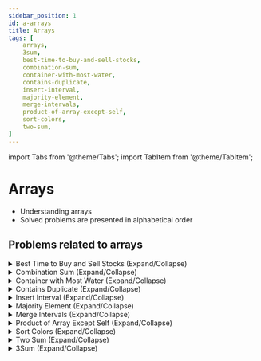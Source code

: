 ```yaml
---
sidebar_position: 1
id: a-arrays
title: Arrays 
tags: [
    arrays, 
    3sum,
    best-time-to-buy-and-sell-stocks,
    combination-sum,
    container-with-most-water,
    contains-duplicate,
    insert-interval,
    majority-element,
    merge-intervals,
    product-of-array-except-self,
    sort-colors,
    two-sum,
]
---
```


import Tabs from '@theme/Tabs';
import TabItem from '@theme/TabItem';

# Arrays

- Understanding arrays
- Solved problems are presented in alphabetical order

## Problems related to arrays

<details> 
<summary> Best Time to Buy and Sell Stocks (Expand/Collapse) </summary> 

### [↗ See LeetCode Problem #121](https://leetcode.com/problems/best-time-to-buy-and-sell-stock/)

<Tabs>
<TabItem value="java" label="Java">

```java showLineNumbers
public class Solution {
    static int maxProfit(int[] prices) {

//        int profit = 0;
//        int maxProfit = 0;
//
//
//        for (int i = 0; i < prices.length - 1; i++) {
//
//            for (int j = i + 1; j < prices.length; j++) {
//                profit = prices[j] - prices[i];
////                maxProfit = Math.max(profit, maxProfit);
//                if (profit > maxProfit) {
//                    maxProfit = profit;
//                }
//            }
//        }
        int minValue = Integer.MAX_VALUE;
        int maxProfit = 0;

        for (int i = 0; i < prices.length; i++) {
            if (prices[i] < minValue) {
                minValue = prices[i];
            } else if (prices[i] - minValue > maxProfit) {
                maxProfit = prices[i] - minValue;
            }
        }
        return maxProfit;
    }

    public static void main(String[] args) {
        int[] prices1 = {7,1,5,3,6,4};
        //  O/P: 5

        int[] prices2 = {7,6,4,3,1};
        //  O/P: 0

        System.out.println("Ex1: " + maxProfit(prices1));
        System.out.println("Ex2: " + maxProfit(prices2));
    }
}
```

</TabItem>
</Tabs>

</details>

<details> 
<summary> Combination Sum (Expand/Collapse) </summary> 

### [↗ See LeetCode Problem #39](https://leetcode.com/problems/combination-sum/)

<Tabs>
<TabItem value="java" label="Java">

```java showLineNumbers
import java.util.ArrayList;
import java.util.Arrays;
import java.util.LinkedList;
import java.util.List;

public class Solution {
    private static void backtrackingMethod(
            int remainingTarget,
            LinkedList<Integer> currentCombination,
            int startIndex,
            int[] candidates,
            List<List<Integer>> outputList
    ) {

        if (remainingTarget == 0) {
            //  Make a deep copy the currentCombination
            //      and add it to the output list of lists
            outputList.add(new ArrayList<>(currentCombination));
            return;
        } else if (remainingTarget < 0) {
            return;
        }

        for (int i = startIndex; i < candidates.length; i++) {

            currentCombination.add(candidates[i]);
            backtrackingMethod(remainingTarget - candidates[i],
                    currentCombination,
                    i,
                    candidates,
                    outputList);

            currentCombination.removeLast();

        }

    }

    public static List<List<Integer>> combinationSum(int[] candidates, int target) {

        List<List<Integer>> outputList = new ArrayList<>();
        LinkedList<Integer> currentCombination = new LinkedList<>();

        backtrackingMethod(target,
                currentCombination,
                0,
                candidates,
                outputList);

        return outputList;

    }

    public static void main(String[] args) {
        // Example 1:
        int[] candidates1 = {2,3,6,7};
        int target1 = 7;
        //  O/P: [[2,2,3],[7]]

        // Example 2:
        int[] candidates2 = {2,3,5};
        int target2 = 8;
        //Output: [[2,2,2,2],[2,3,3],[3,5]]

        // Example 3:
        int[] candidates3 = {2};
        int target3 = 1;
        //Output: []

        System.out.println(combinationSum(candidates1, target1));
        System.out.println(combinationSum(candidates2, target2));
        System.out.println(combinationSum(candidates3, target3));

    }
}
```

</TabItem>
</Tabs>

</details>

<details> 
<summary> Container with Most Water (Expand/Collapse) </summary> 

### [↗ See LeetCode Problem #11](https://leetcode.com/problems/container-with-most-water/)

<Tabs>
<TabItem value="java" label="Java">

```java showLineNumbers
public class Solution {
    public static int maxArea(int[] height) {

        int leftBoundary = 0;
        int rightBoundary = height.length - 1;
        int maxAreaValue = 0;

        while (leftBoundary < rightBoundary) {

            int width = rightBoundary - leftBoundary;

            maxAreaValue = Math.max(maxAreaValue, Math.min(height[leftBoundary],
                    height[rightBoundary]) * width);

            if (height[leftBoundary] <= height[rightBoundary]) {
                leftBoundary++;
            } else {
                rightBoundary--;
            }

        }

        return maxAreaValue;
    }

    public static void main (String[] args) {

        // Example 1:
        int[] height1 = {1,8,6,2,5,4,8,3,7};
        //  O/P: 49

        // Example 2:
        int[] height2 = {1,1};
        //  O/P: 1

        System.out.println(maxArea(height1));
        System.out.println(maxArea(height2));

    }
}
```

</TabItem>
</Tabs>

</details>

<details> 
<summary> Contains Duplicate (Expand/Collapse) </summary> 

### [↗ See LeetCode Problem #217](https://leetcode.com/problems/contains-duplicate/)

<Tabs>
<TabItem value="java" label="Java">

```java showLineNumbers
//import java.util.HashSet;
//import java.util.Set;

public class Solution {
    static boolean containsDuplicate(int[] nums) {

        java.util.Set<Integer> mySet = new java.util.HashSet<>();

        for (int num : nums) {
            if (mySet.contains(num)) {
                return true;
            } else {
                mySet.add(num);
            }
        }

        return false;

    }

    public static void main(String[] args) {
        // Example 1:
         int[] nums1 = {1,2,3,1};
        //Output: true

        // Example 2:
         int[] nums2 = {1,2,3,4};
        //  O/P: false

        // Example 3:
         int[] nums3 = {1,1,1,3,3,4,3,2,4,2};
        //  O/P: true

        System.out.println(containsDuplicate(nums1));
        System.out.println(containsDuplicate(nums2));
        System.out.println(containsDuplicate(nums3));

    }
}
```

</TabItem>
</Tabs>

</details>

<details> 
<summary> Insert Interval (Expand/Collapse) </summary> 

### [↗ See LeetCode Problem #57](https://leetcode.com/problems/insert-interval/)

<Tabs>
<TabItem value="java" label="Java">

```java showLineNumbers
import java.util.ArrayList;
import java.util.Arrays;
import java.util.LinkedList;
import java.util.List;

public class Solution {
    public static int[][] insert(int[][] intervals, int[] newInterval) {

        LinkedList<int[]> mergedIntervals = new LinkedList<>();

        int[][] emptyIntervals = {{}};

        //  Check if given intervals is null or empty
        //  If true, return only list of intervals with newInterval
        if (intervals == null || Arrays.deepEquals(intervals, emptyIntervals)) {
            mergedIntervals.add(newInterval);
            return mergedIntervals.toArray(new int[mergedIntervals.size()][2]);
        }

        int newIntervalStart = newInterval[0];
        int newIntervalEnd = newInterval[1];

        int index = 0;

        //  Added all intervals with start of the intervals
        //      less than the end of the new interval
        while (index < intervals.length &&
                intervals[index][1] < newIntervalStart) {
            mergedIntervals.add(intervals[index++]);
        }

        int[] interval = new int[2];

        while (index < intervals.length &&
                intervals[index][0] <= newIntervalEnd) {
            newIntervalStart = Math.min(intervals[index][0], newIntervalStart);
            newIntervalEnd = Math.max(intervals[index][1], newIntervalEnd);
            index++;
        }

        interval[0] = newIntervalStart;
        interval[1] = newIntervalEnd;

        mergedIntervals.add(interval);

        //  Add all remaining intervals to the output list
        while (index < intervals.length) {
            mergedIntervals.add(intervals[index++]);
        }

        return mergedIntervals.toArray(new int[mergedIntervals.size()][2]);

    }

    public static void main (String[] args) {
        // Example 1:
        int[][] intervals1 = {{1,3},{6,9}};
        int[] newInterval1 = {2,5};
        //Output: [[1,5],[6,9]]

        // Example 2:
        int[][] intervals2 = {{1,2},{3,5},{6,7},{8,10},{12,16}};
        int[] newInterval2 = {4,8};
        //Output: [[1,2],[3,10],[12,16]]

        // Example 3:
        int[][] intervals3 = null;
        int[] newInterval3 = {4,8};

        // Example 4:
        int[][] intervals4 = {{}};
        int[] newInterval4 = {4,8};

        System.out.println(Arrays.deepToString(insert(intervals1, newInterval1)));
        System.out.println(Arrays.deepToString(insert(intervals2, newInterval2)));
        System.out.println(Arrays.deepToString(insert(intervals3, newInterval3)));
        System.out.println(Arrays.deepToString(insert(intervals4, newInterval4)));
    }
}
```

</TabItem>
</Tabs>

</details>

<details> 
<summary> Majority Element (Expand/Collapse) </summary> 

<!-- [LC# 169] majority_element [***Grind75-Array-3/11] -->
### [↗ See LeetCode Problem #169](https://leetcode.com/problems/majority-element/)

<Tabs>
<TabItem value="java" label="Java">

```java showLineNumbers
import java.util.Arrays;

public class Solution {
    static int majorityElement(int[] nums) {

//        //  Approach #1
//        Arrays.sort(nums);
//        return nums[nums.length/2];

        //  Approach #2
        //  Boyer-Moore Voting Algorithm

        int count = 0;
        Integer majorCandidate = null;

        for (int num : nums) {
            if (count == 0) {
                majorCandidate = num;
            }

            count += (num == majorCandidate) ? 1 : -1;

        }

        return majorCandidate;
    }

    public static void main(String[] args) {
        // Example 1:
        int[] nums1 = {3,2,3};
        //  O/P: 3
        //
        // Example 2:
        int[] nums2 = {2,2,1,1,1,2,2};
        //  O/P: 2

        System.out.println("Example 1: " + majorityElement(nums1));
        System.out.println("Example 2: " + majorityElement(nums2));

    }
}
```

</TabItem>
</Tabs>

</details>

<details> 
<summary> Merge Intervals (Expand/Collapse) </summary> 

### [↗ See LeetCode Problem #56](https://leetcode.com/problems/merge-intervals/)

<Tabs>
<TabItem value="java" label="Java">

```java showLineNumbers
import java.util.Arrays;
import java.util.LinkedList;

public class Solution {
    static int[][] merge(int[][] intervals) {

        //  Sort the given array based on the
        //      starting value of each interval
        Arrays.sort(intervals, (a,b) -> Integer.compare(a[0], b[0]));

        //  Create a new LinkedList to generate the output
        LinkedList<int[]> mergedList = new LinkedList<>();

        for (int[] interval : intervals) {
            if (mergedList.isEmpty() ||
                    //  Or, if the ending value of last interval is less
                    //      than the starting value of the current interval
                    mergedList.getLast()[1] < interval [0]) {
                mergedList.add(interval);
            } else {
                //  Update the ending value of the last interval
                mergedList.getLast()[1] =
                        //  The maximum of:
                        //      the ending value of the last interval and
                        //      the ending value of the current interval
                        Math.max(mergedList.getLast()[1], interval[1]);
            }
        }

        return mergedList.toArray(new int[mergedList.size()][]);
    }

    public static void main(String[] args) {

        // Example 1:
        int[][] intervals1 = {{1,3},{2,6},{8,10},{15,18}};
        //  O/P: [[1,6],[8,10],[15,18]]

        // Example 2:
        int[][] intervals2 = {{1,4},{4,5}};
        //  O/P: [[1,5]]

        System.out.println(Arrays.deepToString(merge(intervals1)));
        System.out.println(Arrays.deepToString(merge(intervals2)));
    }
}
```

</TabItem>
</Tabs>

</details>

<details> 
<summary> Product of Array Except Self (Expand/Collapse) </summary> 

### [↗ See LeetCode Problem #238](https://leetcode.com/problems/product-of-array-except-self/)

<Tabs>
<TabItem value="java" label="Java">

```java showLineNumbers
import java.util.Arrays;

public class Solution {
    static int[] productExceptSelf(int[] nums) {
        int[] result = new int[nums.length];

        result[0] = 1;
        int rightSide = 1;

        //  Find products of elements on the left side of index i
        //  At the end of the loop, only the last element of result
        //     (result[nums.length - 1]) has the correct element
        //  NOTE: loop doesn't update the first element of result
        for (int i = 1; i <= nums.length - 1; i++) {
            result[i] = nums[i - 1] * result[i - 1];
        }

        //  Multiply left-side products with the right-side products
        //      to get the desired result
        //  At the start of the loop,
        //     only result[nums.length] has the correct element
        //  NOTE: At the first step of the loop, the last element of result
        //      (result[nums.length - 1]) stays the same
        for (int i = nums.length - 1; i >= 0; i--) {
            result[i] = result[i] * rightSide;
            rightSide *= nums[i];
        }

        return result;
    }

    public static void main(String[] args) {

        // Example 1:
        int[] nums1 = {1, 2, 3, 4};
        //  O/P: [24,12,8,6]

        // Example 2:
        int[] nums2 = {-1, 1, 0, -3, 3};
        //  O/P: [0,0,9,0,0]

        System.out.println(Arrays.toString(productExceptSelf(nums1)));
        System.out.println(Arrays.toString(productExceptSelf(nums2)));
    }
}
```

</TabItem>
</Tabs>

</details>

<details> 
<summary> Sort Colors (Expand/Collapse) </summary> 

### [↗ See LeetCode Problem #75](https://leetcode.com/problems/sort-colors/)

<Tabs>
<TabItem value="java" label="Java">

```java showLineNumbers
import java.util.Arrays;

public class Solution {
    public static void sortColors(int[] nums) {
        int indexLow = 0;
        int indexHigh = nums.length - 1;

        for (int i = 0; i <= indexHigh;) {

            //  Make sure '0' has an index below indexLow
            if (nums[i] == 0) {
                swapElements(nums, i, indexLow);
                i++;
                indexLow++;
            //  Make sure '1' has an index between
            //      indexLow and indexHigh
            } else if (nums[i] == 1) {
                i++;
            //  Make sure '2' has an index above indexHigh
            } else {
                swapElements(nums, i, indexHigh);
                indexHigh--;
            }

        }

        System.out.println(Arrays.toString(nums));
    }

    private static void swapElements (int[] nums, int index, int newIndex) {
        int tempElement = nums[index];
        nums[index] = nums[newIndex];
        nums[newIndex] = tempElement;
    }

    public static void main(String[] args) {

        // Example 1:
        int[] nums1 = {2,0,2,1,1,0};
        //  O/P: [0,0,1,1,2,2]

        // Example 2:
        int[] nums2 = {2,0,1};
        // O/P: [0,1,2]

        sortColors(nums1);
        sortColors(nums2);
    }
}
```

</TabItem>
</Tabs>

</details>

<details> 
<summary> Two Sum (Expand/Collapse) </summary> 

### [↗ See LeetCode Problem #1](https://leetcode.com/problems/two-sum/)

<Tabs>
<TabItem value="java" label="Java">

```java showLineNumbers
import java.util.Arrays;
import java.util.HashMap;
import java.util.Map;

public class Solution {

//    //  Brute force approach
//    public int[] twoSum(int[] nums, int target) {
//        for (int i = 0; i < nums.length; i++) {
//            for (int j = i + 1; j < nums.length; j++) {
//                if (nums[j] == target - nums[i]) {
//                    return new int[]{i, j};
//              }
//          }
//        }
//        return null;
//    }

    //  O(N) time complexity
    //  2-pass HashMap
//      static int[] twoSum(int[] nums, int target) {
//          Map<Integer, Integer> hmap = new HashMap<>();
//          for (int i = 0; i < nums.length; i++) {
//              hmap.put(nums[i], i);
//          }
//
//          for (int i = 0; i < nums.length; i++) {
//              int complement = target - nums[i];
//              if (hmap.containsKey(complement) && hmap.get(complement) != i) {
//                  return new int[] {i, hmap.get(complement)};
//              }
//          }
//          return null;
//      }

    //  O(N) time complexity
    //  1-pass HashMap
    static int[] twoSum(int[] nums, int target) {
        Map<Integer, Integer> hmap = new HashMap<>();

        for (int i = 0; i < nums.length; i++) {
            int complement = target - nums[i];
            if (hmap.containsKey(complement)) {
                return new int[] {hmap.get(complement), i};
            }
            hmap.put(nums[i], i);
        }
        return null;
    }

    public static void main(String[] args) {
        //Output: [0,1]
        int[] nums1 = {2,7,11,15};
        int target1 = 9;

        //Output: [1,2]
        int[] nums2 = {3,2,4};
        int target2 = 6;

        //Output: [0,1]
        int[] nums3 = {3,3};
        int target3 = 6;

        System.out.println(Arrays.toString(twoSum(nums1, target1)));
        System.out.println(Arrays.toString(twoSum(nums2, target2)));
        System.out.println(Arrays.toString(twoSum(nums3, target3)));
    }
}
```

</TabItem>
</Tabs>

</details>

<details> 
<summary> 3Sum (Expand/Collapse) </summary> 

### [↗ See LeetCode Problem #15](https://leetcode.com/problems/3sum/)

<Tabs>
<TabItem value="java" label="Java">

```java showLineNumbers
import java.util.ArrayList;
import java.util.Arrays;
import java.util.List;

public class Solution {
    static List<List<Integer>> threeSum(int[] nums) {
        Arrays.sort(nums);
        List<List<Integer>> tripletList = new ArrayList<>();

        for (int i = 0; i < nums.length - 2; i++) {
            if (i > 0 && nums[i] == nums[i - 1]) {
                continue;
            }
            //  -nums[i] is the negative of one of the triplets that add up to zero
            //  Hence, -nums[i] should be equal to twoSum (sum of the remaining 2 triplets)
            //      calculated in the findTriplets method below
            findTriplets(nums, -nums[i], i + 1, tripletList);
        }
        return tripletList;
    }

    //  leftPointer < rightPointer
    static void findTriplets (int[] nums,
                             int twoSum,
                             int leftPointer,
                             List<List<Integer>> tripletList) {
        int rightPointer = nums.length - 1;

        while (leftPointer < rightPointer) {
            int currentSum = nums[leftPointer] + nums[rightPointer];
            if (currentSum == twoSum) {
                tripletList.add(List.of(-twoSum,
                        nums[leftPointer],
                        nums[rightPointer]));
                leftPointer++;
                rightPointer--;
                while (leftPointer < rightPointer &&
                        nums[leftPointer] == nums[leftPointer - 1]) {
                    leftPointer++;
                }
                while (leftPointer < rightPointer &&
                        nums[rightPointer] == nums[rightPointer + 1]) {
                    rightPointer--;
                }
            } else if (twoSum > currentSum) {
                //  Needs to increase currentSum
                leftPointer++;
            } else {
                //  Needs to decrease currentSum
                rightPointer--;
            }
        }
    }

    public static void main(String[] args) {

        // Example 1:
        int[] nums1 = {-1,0,1,2,-1,-4};
        //Output: [[-1,-1,2],[-1,0,1]]

        // Example 2:
        int[] nums2 = {0,1,1};
        //Output: []

        // Example 3:
        int[] nums3 = {0,0,0};
        //Output: [[0,0,0]]

        System.out.println(threeSum(nums1));
        System.out.println(threeSum(nums2));
        System.out.println(threeSum(nums3));

    }
}
```

</TabItem>
</Tabs>

</details>